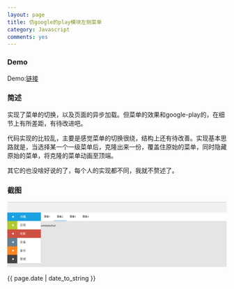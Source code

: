 ```yaml
---
layout: page
title: 仿google的play模块左侧菜单
category: Javascript
comments: yes
---
```


### Demo

Demo:[链接](http://axemea.github.io/javascripts/google-player/manage.html)

### 简述

实现了菜单的切换，以及页面的异步加载。但菜单的效果和google-play的，在细节上有所差距，有待改进吧。


代码实现的比较乱，主要是感觉菜单的切换很绕，结构上还有待改善。实现基本思路就是，当选择某一个一级菜单后，克隆出来一份，覆盖住原始的菜单，同时隐藏原始的菜单，将克隆的菜单动画至顶端。

其它的也没啥好说的了，每个人的实现都不同，我就不赘述了。

### 截图

![菜单](/images/snap.png)


{{ page.date | date_to_string }}
